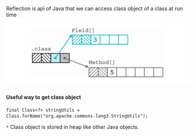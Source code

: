 Reflection is api of Java that we can access class object of a class at run time
![img.png](img.png)
#### Useful way to get class object
```text
final Class<?> stringUtils = Class.forName("org.apache.commons.lang3.StringUtils");
```
`*` Class object is stored in heap like other Java objects.